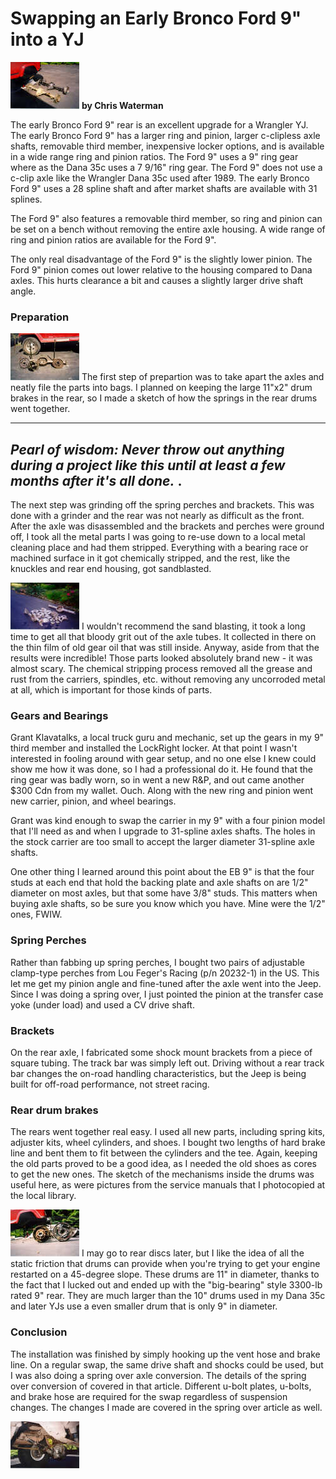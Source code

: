 # Swapping an Early Bronco Ford 9\" into a YJ

[![\...and rear (note how close the lengths are)](/images/axle/updates/fordeb/rearcmp_.jpg)](/images/axle/updates/fordeb/rearcmp.jpg) **by Chris Waterman**

The early Bronco Ford 9\" rear is an excellent upgrade for a Wrangler YJ. The early Bronco Ford 9\" has a larger ring and pinion, larger c-clipless axle shafts, removable third member, inexpensive locker options, and is available in a wide range ring and pinion ratios. The Ford 9\" uses a 9\" ring gear where as the Dana 35c uses a 7 9/16\" ring gear. The Ford 9\" does not use a c-clip axle like the Wrangler Dana 35c used after 1989. The early Bronco Ford 9\" uses a 28 spline shaft and after market shafts are available with 31 splines.

The Ford 9\" also features a removable third member, so ring and pinion can be set on a bench without removing the entire axle housing. A wide range of ring and pinion ratios are available for the Ford 9\".

The only real disadvantage of the Ford 9\" is the slightly lower pinion. The Ford 9\" pinion comes out lower relative to the housing compared to Dana axles. This hurts clearance a bit and causes a slightly larger drive shaft angle.

### Preparation

[![Rear end parts after tear-down. Nice shade of green, eh?](/images/axle/updates/fordeb/rearprt_.jpg)](/images/axle/updates/fordeb/rearprt.jpg) The first step of prepartion was to take apart the axles and neatly file the parts into bags. I planned on keeping the large 11\"x2\" drum brakes in the rear, so I made a sketch of how the springs in the rear drums went together.

  ----------------------------------------------------------------------------------------------------------------------------
  *Pearl of wisdom: Never throw out anything during a project like this until at least a few months after it\'s all done.* .
  ----------------------------------------------------------------------------------------------------------------------------

The next step was grinding off the spring perches and brackets. This was done with a grinder and the rear was not nearly as difficult as the front. After the axle was disassembled and the brackets and perches were ground off, I took all the metal parts I was going to re-use down to a local metal cleaning place and had them stripped. Everything with a bearing race or machined surface in it got chemically stripped, and the rest, like the knuckles and rear end housing, got sandblasted.

[![Fresh from the cleaners](/images/axle/updates/fordeb/clean_.jpg)](/images/axle/updates/fordeb/clean.jpg) I wouldn\'t recommend the sand blasting, it took a long time to get all that bloody grit out of the axle tubes. It collected in there on the thin film of old gear oil that was still inside. Anyway, aside from that the results were incredible! Those parts looked absolutely brand new - it was almost scary. The chemical stripping process removed all the grease and rust from the carriers, spindles, etc. without removing any uncorroded metal at all, which is important for those kinds of parts.

### Gears and Bearings

Grant Klavatalks, a local truck guru and mechanic, set up the gears in my 9\" third member and installed the LockRight locker. At that point I wasn\'t interested in fooling around with gear setup, and no one else I knew could show me how it was done, so I had a professional do it. He found that the ring gear was badly worn, so in went a new R&P, and out came another \$300 Cdn from my wallet. Ouch. Along with the new ring and pinion went new carrier, pinion, and wheel bearings.

Grant was kind enough to swap the carrier in my 9\" with a four pinion model that I\'ll need as and when I upgrade to 31-spline axles shafts. The holes in the stock carrier are too small to accept the larger diameter 31-spline axle shafts.

One other thing I learned around this point about the EB 9\" is that the four studs at each end that hold the backing plate and axle shafts on are 1/2\" diameter on most axles, but that some have 3/8\" studs. This matters when buying axle shafts, so be sure you know which you have. Mine were the 1/2\" ones, FWIW.

### Spring Perches

Rather than fabbing up spring perches, I bought two pairs of adjustable clamp-type perches from Lou Feger\'s Racing (p/n 20232-1) in the US. This let me get my pinion angle and fine-tuned after the axle went into the Jeep. Since I was doing a spring over, I just pointed the pinion at the transfer case yoke (under load) and used a CV drive shaft.

### Brackets

On the rear axle, I fabricated some shock mount brackets from a piece of square tubing. The track bar was simply left out. Driving without a rear track bar changes the on-road handling characteristics, but the Jeep is being built for off-road performance, not street racing.

### Rear drum brakes

The rears went together real easy. I used all new parts, including spring kits, adjuster kits, wheel cylinders, and shoes. I bought two lengths of hard brake line and bent them to fit between the cylinders and the tee. Again, keeping the old parts proved to be a good idea, as I needed the old shoes as cores to get the new ones. The sketch of the mechanisms inside the drums was useful here, as were pictures from the service manuals that I photocopied at the local library.

[![New 11\" drums vs. old YJ 10\" drums](/images/axle/updates/fordeb/rearbrk_.jpg)](/images/axle/updates/fordeb/rearbrk.jpg) I may go to rear discs later, but I like the idea of all the static friction that drums can provide when you\'re trying to get your engine restarted on a 45-degree slope. These drums are 11\" in diameter, thanks to the fact that I lucked out and ended up with the \"big-bearing\" style 3300-lb rated 9\" rear. They are much larger than the 10\" drums used in my Dana 35c and later YJs use a even smaller drum that is only 9\" in diameter.

### Conclusion

The installation was finished by simply hooking up the vent hose and brake line. On a regular swap, the same drive shaft and shocks could be used, but I was also doing a spring over axle conversion. The details of the spring over conversion of covered in that article. Different u-bolt plates, u-bolts, and brake hose are required for the swap regardless of suspension changes. The changes I made are covered in the spring over article as well.

[![Rear shock bracket and driveshaft detail](/images/axle/updates/fordeb/rrshaft_.jpg)](/images/axle/updates/fordeb/rrshaft.jpg)
